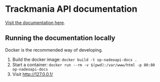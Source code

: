 # Trackmania API documentation
[Visit the documentation here](https://api.openplanet.dev/).

## Running the documentation locally
Docker is the recommended way of developing.

1. Build the docker image:
   `docker build -t op-nadeoapi-docs .`
2. Start a container:
   `docker run --rm -v $(pwd):/var/www/html -p 80:80 op-nadeoapi-docs`
3. Visit http://127.0.0.1/
